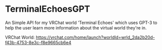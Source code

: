 # TerminalEchoesGPT
An Simple API for my VRChat world 'Terminal Echoes' which uses GPT-3 to help the user learn more information about the virtual world they're in.

VRChat World:
https://vrchat.com/home/launch?worldId=wrld_2da2b20d-f43b-4753-8e3c-f8e9665cb6e4


